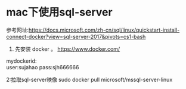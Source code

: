 # mac下使用sql-server

参考网址:https://docs.microsoft.com/zh-cn/sql/linux/quickstart-install-connect-docker?view=sql-server-2017&pivots=cs1-bash

1. 先安装 docker  。
https://www.docker.com/

mydockerid:  
user:sujahao
pass:sjh666666


2:拉取sql-server映像
sudo docker pull microsoft/mssql-server-linux